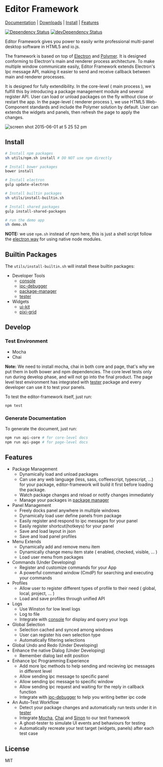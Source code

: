 # Editor Framework

[Documentation](https://github.com/fireball-x/editor-framework/tree/master/docs) |
[Downloads](http://github.com/fireball-x/editor-framework/releases/) |
[Install](https://github.com/fireball-x/editor-framework#install) |
[Features](https://github.com/fireball-x/editor-framework#features)

[![Dependency Status](https://david-dm.org/fireball-x/editor-framework.svg)](https://david-dm.org/fireball-x/editor-framework)
[![devDependency Status](https://david-dm.org/fireball-x/editor-framework/dev-status.svg)](https://david-dm.org/fireball-x/editor-framework#info=devDependencies)

Editor Framework gives you power to easily write professional multi-panel desktop software in HTML5 and io.js.

The framework is based on top of [Electron](http://github.com/atom/electron) and [Polymer](http://github.com/polymer/polymer).
It is designed conforming to Electron's main and renderer process architecture.
To make multiple window communicate easily, Editor Framework extends Electron's Ipc message API, making it easier to send and receive callback between main and renderer processes.

It is designed for fully extendibility. In the core-level ( main process ), we fulfill this by introducing a package management module and several register API. User can load or unload packages on the fly without close or restart the app. In the page-level ( renderer process ), we use HTML5 Web-Component standards and include the Polymer solution by default. User can extends the
widgets and panels, then refresh the page to apply the changes.

![screen shot 2015-06-01 at 5 25 52 pm](https://cloud.githubusercontent.com/assets/174891/7909981/4c0c0472-0883-11e5-8660-ff6ad8f24b9e.png)


## Install

```bash
# Install npm packages
sh utils/npm.sh install # DO NOT use npm directly

# Install bower packages
bower install

# Install electron
gulp update-electron

# Install builtin packages
sh utils/install-builtin.sh

# Install shared packages
gulp install-shared-packages

# run the demo app
sh demo.sh
```

**NOTE:** we use `npm.sh` instead of npm here, this is just a shell script follow the [electron way](https://github.com/atom/electron/blob/master/docs/tutorial/using-native-node-modules.md) for using native node modules.

## Builtin Packages

The `utils/install-builtin.sh` will install these builtin packages:

 - Developer Tools
   - [console](https://github.com/fireball-packages/console)
   - [ipc-debugger](https://github.com/fireball-packages/ipc-debugger)
   - [package-manager](https://github.com/fireball-packages/package-manager)
   - [tester](https://github.com/fireball-packages/tester)
 - Widgets
   - [ui-kit](https://github.com/fireball-packages/ui-kit)
   - [pixi-grid](https://github.com/fireball-packages/pixi-grid)


## Develop

### Test Environment

 - Mocha
 - Chai

**Note:** We need to install mocha, chai in both core and page, that's why we put them in both bower and npm dependencies. The core level tests only run during develop phase, and will not go into the final product. The page level test environment has integrated with [tester](https://github.com/fireball-x/tester) package and every developer can use it to test your panels.

To test the editor-framework itself, just run:

```bash
npm test
```

### Generate Documentation

To generate the document, just run:

```bash
npm run api-core # for core-level docs
npm run api-page # for page-level docs
```

## Features

 - Package Management
   - Dynamically load and unload packages
   - Can use any web language (less, sass, coffeescript, typescript, ...) for your package, editor-framework will build it first before loading the package.
   - Watch package changes and reload or notify changes immediately
   - Manage your packages in [package manager](https://github.com/fireball-packages/package-manager)
 - Panel Management
   - Freely docks panel anywhere in multiple windows
   - Dynamically load user define panels from package
   - Easily register and respond to ipc messages for your panel
   - Easily register shortcut(hotkeys) for your panel
   - Save and load layout in json
   - Save and load panel profiles
 - Menu Extends
   - Dynamically add and remove menu item
   - Dynamically change menu item state ( enabled, checked, visible, ... )
   - Load user menu from packages
 - Commands (Under Developing)
   - Register and customize commands for your App
   - A powerful command window (CmdP) for searching and executing your commands
 - Profiles
   - Allow user to register different types of profile to their need ( global, local, project, ... )
   - Load and save profiles through unified API
 - Logs
   - Use Winston for low level logs
   - Log to file
   - Integrate with [console](https://github.com/fireball-packages/console) for display and query your logs
 - Global Selection
   - Selection cached and synced among windows
   - User can register his own selection type
   - Automatically filtering selections
 - Global Undo and Redo (Under Developing)
 - Enhance the native Dialog (Under Developing)
   - Remember dialog last edit position
 - Enhance Ipc Programming Experience
   - Add more Ipc methods to help sending and recieving ipc messages in different level
   - Allow sending ipc message to specific panel
   - Allow sending ipc message to specific window
   - Allow sending ipc request and waiting for the reply in callback function
   - Integrate with [ipc-debugger](https://github.com/fireball-packages/ipc-debugger) to help you writing better ipc code
 - An Auto-Test Workflow
   - Detect your package changes and automatically run tests under it in [tester](https://github.com/fireball-packages/tester)
   - Integrate [Mocha](mochajs.org), [Chai](http://chaijs.com/) and [Sinon](sinonjs.org) to our test framework
   - A ghost-tester to simulate UI events and behaviours for testing
   - Automatically recreate your test target (widgets, panels) after each test case

## License

MIT
